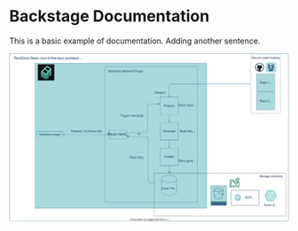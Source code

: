 # Backstage Documentation

This is a basic example of documentation. Adding another sentence.

![techdocs architecture svg](./images/architecture-basic.drawio.svg)
